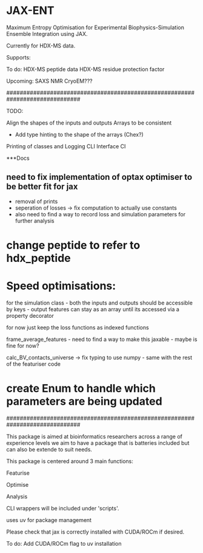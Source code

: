 # JAX-ENT
Maximum Entropy Optimisation for Experimental Biophysics-Simulation Ensemble Integration using JAX.

Currently for HDX-MS data.

Supports:

To do:
HDX-MS peptide data
HDX-MS residue protection factor

Upcoming:
SAXS
NMR
CryoEM???


##############################################################################


TODO:

Align the shapes of the inputs and outputs Arrays to be consistent
- Add type hinting to the shape of the arrays (Chex?)

Printing of classes and Logging
CLI Interface
CI

***Docs



## need to fix implementation of optax optimiser to be better fit for jax 
- removal of prints
- seperation of losses -> fix computation to actually use constants
- also need to find a way to record loss and simulation parameters for further analysis 

# change peptide to refer to hdx_peptide


# Speed optimisations:
for the simulation class - both the inputs and outputs should be accessible by keys - output features can stay as an array until its accessed via a property decorator



for now just keep the loss functions as indexed functions



frame_average_features - need to find a way to make this jaxable - maybe is fine for now?

calc_BV_contacts_universe -> fix typing to use numpy - same with the rest of the featuriser code

# create Enum to handle which parameters are being updated

##############################################################################





This package is aimed at bioinformatics researchers across a range of experience levels we aim to have a package that is batteries included but can also be extende to suit needs.


This package is centered around 3 main functions:

Featurise

Optimise 

Analysis


CLI wrappers will be included under 'scripts'.


uses uv for package management

Please check that jax is correctly installed with CUDA/ROCm if desired.

To do:
Add CUDA/ROCm flag to uv installation

